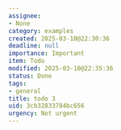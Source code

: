 ```yaml
---
assignee:
- None
category: examples
created: 2025-03-10@22:30:36
deadline: null
importance: Important
item: Todo
modified: 2025-03-10@22:35:36
status: Done
tags:
- general
title: todo 3
uid: 3cb32833784bc656
urgency: Not urgent
---
```


